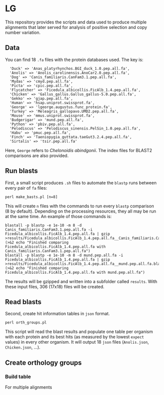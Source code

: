 # LG


This repository provides the scripts and data used to produce multiple alignments that later served for analysis of positive selection and copy number variation.

## Data

You can find 18 `.fa` files with the protein databases used. The key is:
```
  'Duck' => 'Anas_platyrhynchos.BGI_duck_1.0.pep.all.fa',
  'Anolis' => 'Anolis_carolinensis.AnoCar2.0.pep.all.fa',
  'Dog' => 'Canis_familiaris.CanFam3.1.pep.all.fa',
  'Mydas' => 'cmyd.pep.all.fa',
  'Picta' => 'cpic.pep.all.fa',
  'Flycatcher' => 'Ficedula_albicollis.FicAlb_1.4.pep.all.fa',
  'Chicken' => 'Gallus_gallus.Gallus_gallus-5.0.pep.all.fa',
  'Gekko' => 'gjap.pep.all.fa',
  'Human' => 'hsap.uniprot.swissprot.fa',
  'George' => 'lgeorge.augustus.func_protein.fa',
  'Turkey' => 'Meleagris_gallopavo.UMD2.pep.all.fa',
  'Mouse' => 'mmus.uniprot.swissprot.fa',
  'Budgerigar' => 'mund.pep.all.fa',
  'Python' => 'pbiv.pep.all.fa',
  'Pelodiscus' => 'Pelodiscus_sinensis.PelSin_1.0.pep.all.fa',
  'Habu' => 'pmuc.pep.all.fa',
  'Finch' => 'Taeniopygia_guttata.taeGut3.2.4.pep.all.fa',
  'Sirtalis' => 'tsir.pep.all.fa'
```
Here, `George` refers to *Chelonoidis abindgonii*. The index files for BLAST2 comparisons are also provided. 

## Run blasts

First, a small script produces `.sh` files to automate the `blastp` runs between every pair of `fa` files:

```
perl make_basts.pl [n=8]
```
This will create `n` files with the commands to run every `blastp` comparison (8 by default). Depending on the processing resources, they all may be run at the same time. An example of those commands is:

```
blastall -p blastp -e 1e-10 -m 8 -d Canis_familiaris.CanFam3.1.pep.all.fa -i Ficedula_albicollis.FicAlb_1.4.pep.all.fa | gzip >results/Ficedula_albicollis.FicAlb_1.4.pep.all.fa__Canis_familiaris.CanFam3.1.pep.all.fa.blast.gz
(>&2 echo "Finished comparing Ficedula_albicollis.FicAlb_1.4.pep.all.fa with Canis_familiaris.CanFam3.1.pep.all.fa")
blastall -p blastp -e 1e-10 -m 8 -d mund.pep.all.fa -i Ficedula_albicollis.FicAlb_1.4.pep.all.fa | gzip >results/Ficedula_albicollis.FicAlb_1.4.pep.all.fa__mund.pep.all.fa.blast.gz
(>&2 echo "Finished comparing Ficedula_albicollis.FicAlb_1.4.pep.all.fa with mund.pep.all.fa")
```
The results will be gzipped and written into a subfolder called `results`. With these input files, 306 (17x18) files will be created.

## Read blasts

Second, create hit information tables in `json` format.

```
perl orth_groups.pl
```
This script will read the blast results and populate one table per organism with each protein and its best hits (as measured by the lowest `expect` values) in every other organism. It will output 18 `json` files (`Anolis.json`, `Chicken.json`, ...).

## Create orthology groups
### Build table

For multiple alignments
